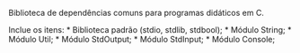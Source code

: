Biblioteca de dependências comuns para programas didáticos em C.

Inclue os itens:
    * Biblioteca padrão (stdio, stdlib, stdbool);
    * Módulo String;
    * Módulo Util;
    * Módulo StdOutput;
    * Módulo StdInput;
    * Módulo Console;
